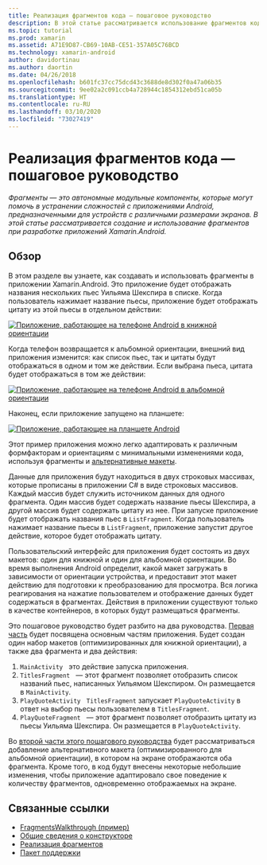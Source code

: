```yaml
---
title: Реализация фрагментов кода — пошаговое руководство
description: В этой статье рассматривается использование фрагментов кода для разработки приложений Xamarin.Android.
ms.topic: tutorial
ms.prod: xamarin
ms.assetid: A71E9D87-CB69-10AB-CE51-357A05C76BCD
ms.technology: xamarin-android
author: davidortinau
ms.author: daortin
ms.date: 04/26/2018
ms.openlocfilehash: b601fc37cc75dcd43c3688de8d302f0a47a06b35
ms.sourcegitcommit: 9ee02a2c091ccb4a728944c1854312ebd51ca05b
ms.translationtype: HT
ms.contentlocale: ru-RU
ms.lasthandoff: 03/10/2020
ms.locfileid: "73027419"
---
```

# <a name="implementing-fragments---walkthrough"></a>Реализация фрагментов кода — пошаговое руководство

_Фрагменты — это автономные модульные компоненты, которые могут помочь в устранении сложностей с приложениями Android, предназначенными для устройств с различными размерами экранов. В этой статье рассматривается создание и использование фрагментов при разработке приложений Xamarin.Android._

## <a name="overview"></a>Обзор

В этом разделе вы узнаете, как создавать и использовать фрагменты в приложении Xamarin.Android. Это приложение будет отображать названия нескольких пьес Уильяма Шекспира в списке. Когда пользователь нажимает название пьесы, приложение будет отображать цитату из этой пьесы в отдельном действии:

[![Приложение, работающее на телефоне Android в книжной ориентации](./images/intro-screenshot-phone-sml.png)](./images/intro-screenshot-phone.png#lightbox)

Когда телефон возвращается к альбомной ориентации, внешний вид приложения изменится: как список пьес, так и цитаты будут отображаться в одном и том же действии. Если выбрана пьеса, цитата будет отображаться в том же действии:

[![Приложение, работающее на телефоне Android в альбомной ориентации](./images/intro-screenshot-phone-land-sml.png)](./images/intro-screenshot-phone-land.png#lightbox)

Наконец, если приложение запущено на планшете:

[![Приложение, работающее на планшете Android](./images/intro-screenshot-tablet-sml.png)](./images/intro-screenshot-tablet.png#lightbox)

Этот пример приложения можно легко адаптировать к различным формфакторам и ориентациям с минимальными изменениями кода, используя фрагменты и [альтернативные макеты](/xamarin/android/app-fundamentals/resources-in-android/alternate-resources).

Данные для приложения будут находиться в двух строковых массивах, которые прописаны в приложении C# в виде строковых массивов. Каждый массив будет служить источником данных для одного фрагмента.  Один массив будет содержать название пьесы Шекспира, а другой массив будет содержать цитату из нее. При запуске приложение будет отображать названия пьес в `ListFragment`. Когда пользователь нажимает название пьесы в `ListFragment`, приложение запустит другое действие, которое будет отображать цитату.

Пользовательский интерфейс для приложения будет состоять из двух макетов: один для книжной и один для альбомной ориентации. Во время выполнения Android определит, какой макет загружать в зависимости от ориентации устройства, и предоставит этот макет действию для подготовки к преобразованию для просмотра. Вся логика реагирования на нажатие пользователем и отображение данных будет содержаться в фрагментах. Действия в приложении существуют только в качестве контейнеров, в которых будут размещаться фрагменты.

Это пошаговое руководство будет разбито на два руководства. [Первая часть](./walkthrough.md) будет посвящена основным частям приложения. Будет создан один набор макетов (оптимизированных для книжной ориентации), а также два фрагмента и два действия:

1. `MainActivity` &nbsp; это действие запуска приложения.
1. `TitlesFragment` &nbsp; — этот фрагмент позволяет отобразить список названий пьес, написанных Уильямом Шекспиром. Он размещается в `MainActivity`.
1. `PlayQuoteActivity` &nbsp; `TitlesFragment` запускает `PlayQuoteActivity` в ответ на выбор пьесы пользователем в `TitlesFragment`.
1. `PlayQuoteFragment` &nbsp; — этот фрагмент позволяет отобразить цитату из пьесы Уильяма Шекспира. Он размещается в `PlayQuoteActivity`.

Во [второй части этого пошагового руководства](./walkthrough-landscape.md) будет рассматриваться добавление альтернативного макета (оптимизированного для альбомной ориентации), в котором на экране отображаются оба фрагмента. Кроме того, в код будут внесены некоторые небольшие изменения, чтобы приложение адаптировало свое поведение к количеству фрагментов, одновременно отображаемых на экране.

## <a name="related-links"></a>Связанные ссылки

- [FragmentsWalkthrough (пример)](https://docs.microsoft.com/samples/xamarin/monodroid-samples/fragmentswalkthrough)
- [Общие сведения о конструкторе](~/android/user-interface/android-designer/index.md)
- [Реализация фрагментов](https://developer.android.com/guide/topics/fundamentals/fragments.html)
- [Пакет поддержки](https://developer.android.com/sdk/compatibility-library.html)
